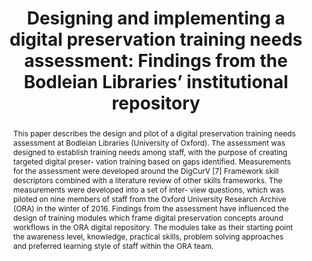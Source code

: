 ---
abstract: This paper describes the design and pilot of a digital preservation training
  needs assessment at Bodleian Libraries (University of Oxford). The assessment was
  designed to establish training needs among staff, with the purpose of creating targeted
  digital preser- vation training based on gaps identified. Measurements for the assessment
  were developed around the DigCurV [7] Framework skill descriptors combined with
  a literature review of other skills frameworks. The measurements were developed
  into a set of inter- view questions, which was piloted on nine members of staff
  from the Oxford University Research Archive (ORA) in the winter of 2016. Findings
  from the assessment have influenced the design of training modules which frame digital
  preservation concepts around workflows in the ORA digital repository. The modules
  take as their starting point the awareness level, knowledge, practical skills, problem
  solving approaches and preferred learning style of staff within the ORA team.
creators:
- Mason, Sarah
- Halvarsson, Edith
date: null
document_url: https://services.phaidra.univie.ac.at/api/object/o:931095/download
grand_parent: iPRES
institutions: []
keywords:
- kyoto
landing_page_url: https://phaidra.univie.ac.at/o:931095
language: eng
layout: publication
license: CC BY-SA 4.0 International
notes_url: null
parent: iPRES 2017
presentation_url: null
publication_type: paper
size: 422038
source_name: iPRES
title: 'Designing and implementing a digital preservation training needs assessment:
  Findings from the Bodleian Libraries’ institutional repository'
year: 2017
---